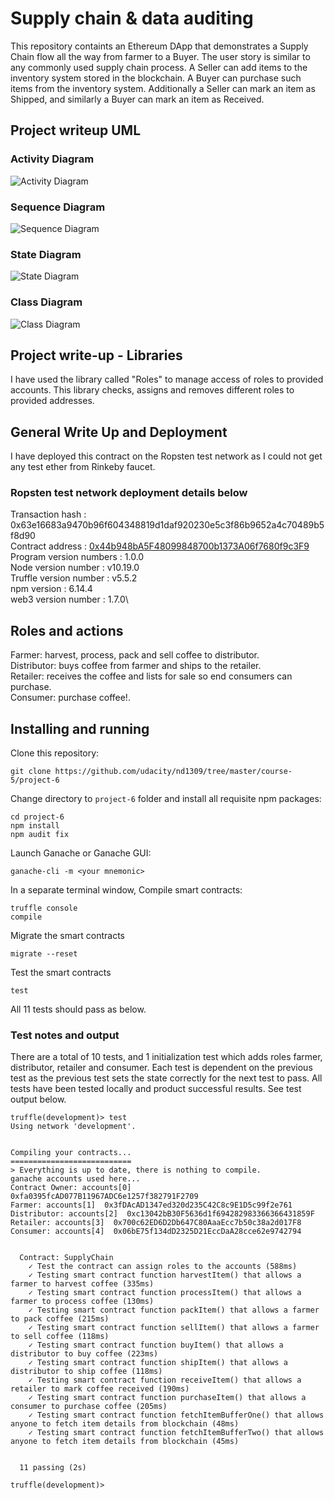 # Supply chain & data auditing

This repository containts an Ethereum DApp that demonstrates a Supply Chain flow all the way from farmer to a Buyer. The user story is similar to any commonly used supply chain process. A Seller can add items to the inventory system stored in the blockchain. A Buyer can purchase such items from the inventory system. Additionally a Seller can mark an item as Shipped, and similarly a Buyer can mark an item as Received.

## Project writeup UML
### Activity Diagram
![Activity Diagram](UML/ActivityDiagram.jpeg)

### Sequence Diagram
![Sequence Diagram](UML/SequenceDiagram.jpeg)

### State Diagram
![State Diagram](UML/StateDiagram.jpeg)

### Class Diagram
![Class Diagram](UML/ClassDiagram.jpeg)

## Project write-up - Libraries
I have used the library called "Roles" to manage access of roles to provided accounts.
This library checks, assigns and removes different roles to provided addresses.

## General Write Up and Deployment
I have deployed this contract on the Ropsten test network as I could not get any test ether from Rinkeby faucet.

### Ropsten test network deployment details below
Transaction hash : 0x63e16683a9470b96f604348819d1daf920230e5c3f86b9652a4c70489b5f8d90\
Contract address : [0x44b948bA5F48099848700b1373A06f7680f9c3F9](https://ropsten.etherscan.io/tx/0x63e16683a9470b96f604348819d1daf920230e5c3f86b9652a4c70489b5f8d90#eventlog)\
Program version numbers : 1.0.0\
Node version number : v10.19.0\
Truffle version number : v5.5.2\
npm version : 6.14.4\
web3 version number : 1.7.0\

## Roles and actions
Farmer: harvest, process, pack and sell coffee to distributor.\
Distributor: buys coffee from farmer and ships to the retailer.\
Retailer: receives the coffee and lists for sale so end consumers can purchase.\
Consumer: purchase coffee!.

## Installing and running
Clone this repository:

```
git clone https://github.com/udacity/nd1309/tree/master/course-5/project-6
```

Change directory to ```project-6``` folder and install all requisite npm packages:

```
cd project-6
npm install
npm audit fix
```

Launch Ganache or Ganache GUI:

```
ganache-cli -m <your mnemonic> 
```

In a separate terminal window, Compile smart contracts:

```
truffle console
compile
```

Migrate the smart contracts
```
migrate --reset

```

Test the smart contracts
```
test
```

All 11 tests should pass as below.
### Test notes and output
There are a total of 10 tests, and 1 initialization test which adds roles farmer, distributor, retailer and consumer.
Each test is dependent on the previous test as the previous test sets the state correctly for the next test to pass.
All tests have been tested locally and product successful results. See test output below.

```
truffle(development)> test
Using network 'development'.


Compiling your contracts...
===========================
> Everything is up to date, there is nothing to compile.
ganache accounts used here...
Contract Owner: accounts[0]  0xfa0395fcAD077B11967ADC6e1257f382791F2709
Farmer: accounts[1]  0x3fDAcAD1347ed320d235C42C8c9E1D5c99f2e761
Distributor: accounts[2]  0xc13042bB30F5636d1f694282983366366431859F
Retailer: accounts[3]  0x700c62ED6D2Db647C80AaaEcc7b50c38a2d017F8
Consumer: accounts[4]  0x06bE75f134dD2325D21EccDaA28cce62e9742794


  Contract: SupplyChain
    ✓ Test the contract can assign roles to the accounts (588ms)
    ✓ Testing smart contract function harvestItem() that allows a farmer to harvest coffee (335ms)
    ✓ Testing smart contract function processItem() that allows a farmer to process coffee (130ms)
    ✓ Testing smart contract function packItem() that allows a farmer to pack coffee (215ms)
    ✓ Testing smart contract function sellItem() that allows a farmer to sell coffee (118ms)
    ✓ Testing smart contract function buyItem() that allows a distributor to buy coffee (223ms)
    ✓ Testing smart contract function shipItem() that allows a distributor to ship coffee (118ms)
    ✓ Testing smart contract function receiveItem() that allows a retailer to mark coffee received (190ms)
    ✓ Testing smart contract function purchaseItem() that allows a consumer to purchase coffee (205ms)
    ✓ Testing smart contract function fetchItemBufferOne() that allows anyone to fetch item details from blockchain (48ms)
    ✓ Testing smart contract function fetchItemBufferTwo() that allows anyone to fetch item details from blockchain (45ms)


  11 passing (2s)

truffle(development)>
```
